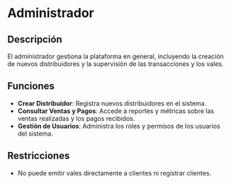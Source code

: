 # Administrador

## Descripción

El administrador gestiona la plataforma en general, incluyendo la creación de nuevos distribuidores y la supervisión de las transacciones y los vales.

## Funciones

- **Crear Distribuidor**: Registra nuevos distribuidores en el sistema.
- **Consultar Ventas y Pagos**: Accede a reportes y métricas sobre las ventas realizadas y los pagos recibidos.
- **Gestión de Usuarios**: Administra los roles y permisos de los usuarios del sistema.

## Restricciones

- No puede emitir vales directamente a clientes ni registrar clientes.
